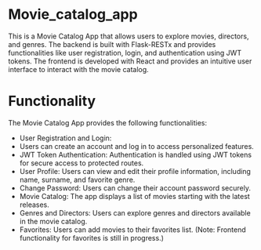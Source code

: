# Movie_catalog_app

This is a Movie Catalog App that allows users to explore movies, directors, and genres. The backend is built with Flask-RESTx and provides functionalities like user registration, login, and authentication using JWT tokens. The frontend is developed with React and provides an intuitive user interface to interact with the movie catalog.

# Functionality

The Movie Catalog App provides the following functionalities:

- User Registration and Login:
- Users can create an account and log in to access personalized features.
- JWT Token Authentication: Authentication is handled using JWT tokens for secure access to protected routes.
- User Profile: Users can view and edit their profile information, including name, surname, and favorite genre.
- Change Password: Users can change their account password securely.
- Movie Catalog: The app displays a list of movies starting with the latest releases.
- Genres and Directors: Users can explore genres and directors available in the movie catalog.
- Favorites: Users can add movies to their favorites list. (Note: Frontend functionality for favorites is still in progress.)
